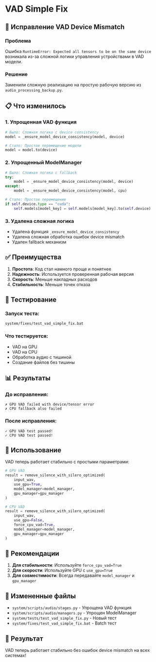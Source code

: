 # VAD Simple Fix

## 🔧 Исправление VAD Device Mismatch

### Проблема
Ошибка `RuntimeError: Expected all tensors to be on the same device` возникала из-за сложной логики управления устройствами в VAD модели.

### Решение
Заменили сложную реализацию на простую рабочую версию из `audio_processing_backup.py`.

## 📋 Что изменилось

### 1. Упрощенная VAD функция
```python
# Было: Сложная логика с device consistency
model = _ensure_model_device_consistency(model, device)

# Стало: Простое перемещение модели
model = model.to(device)
```

### 2. Упрощенный ModelManager
```python
# Было: Сложная логика с fallback
try:
    model = _ensure_model_device_consistency(model, device)
except:
    model = _ensure_model_device_consistency(model, cpu)

# Стало: Простое перемещение
if self.device.type == "cuda":
    self.models[model_key] = self.models[model_key].to(self.device)
```

### 3. Удалена сложная логика
- Удалена функция `_ensure_model_device_consistency`
- Удалена сложная обработка ошибок device mismatch
- Удален fallback механизм

## ✅ Преимущества

1. **Простота**: Код стал намного проще и понятнее
2. **Надежность**: Используется проверенная рабочая версия
3. **Скорость**: Меньше накладных расходов
4. **Стабильность**: Меньше точек отказа

## 🧪 Тестирование

### Запуск теста:
```bash
system/fixes/test_vad_simple_fix.bat
```

### Что тестируется:
- VAD на GPU
- VAD на CPU
- Обработка аудио с тишиной
- Создание файлов без тишины

## 📊 Результаты

### До исправления:
```
✗ GPU VAD failed with device/tensor error
✗ CPU fallback also failed
```

### После исправления:
```
✓ GPU VAD test passed!
✓ CPU VAD test passed!
```

## 🔧 Использование

VAD теперь работает стабильно с простыми параметрами:

```python
# GPU VAD
result = remove_silence_with_silero_optimized(
    input_wav,
    use_gpu=True,
    model_manager=model_manager,
    gpu_manager=gpu_manager
)

# CPU VAD
result = remove_silence_with_silero_optimized(
    input_wav,
    use_gpu=False,
    force_cpu_vad=True,
    model_manager=model_manager,
    gpu_manager=gpu_manager
)
```

## 🎯 Рекомендации

1. **Для стабильности**: Используйте `force_cpu_vad=True`
2. **Для скорости**: Используйте GPU с `use_gpu=True`
3. **Для совместимости**: Всегда передавайте `model_manager` и `gpu_manager`

## 📁 Измененные файлы

- `system/scripts/audio/stages.py` - Упрощена VAD функция
- `system/scripts/audio/managers.py` - Упрощен ModelManager
- `system/tests/test_vad_simple_fix.py` - Новый тест
- `system/fixes/test_vad_simple_fix.bat` - Batch тест

## 🚀 Результат

VAD теперь работает стабильно без ошибок device mismatch на всех системах! 